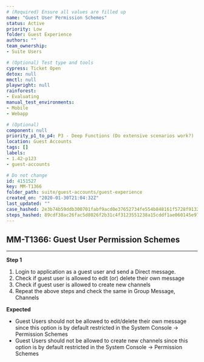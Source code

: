 ```yaml
---
# (Required) Ensure all values are filled up
name: "Guest User Permission Schemes"
status: Active
priority: Low
folder: Guest Experience
authors: ""
team_ownership: 
- Suite Users

# (Optional) Test type and tools
cypress: Ticket Open
detox: null
mmctl: null
playwright: null
rainforest: 
- Evaluating
manual_test_environments: 
- Mobile
- Webapp

# (Optional)
component: null
priority_p1_to_p4: P3 - Deep Functions (Do extensive scenarios work?)
location: Guest Accounts
tags: []
labels: 
- 1.42-p123
- guest-accounts

# Do not change
id: 4151527
key: MM-T1366
folder_path: suite/guest-accounts/guest-experience
created_on: "2020-01-30T21:04:32Z"
last_updated: ""
case_hashed: 2e3b74b59ddb300701fabf9acd0e37652734fe554b848161f5728f9132f931267a6faa0355363d58043fc4059e5355c0
steps_hashed: 89cdf38ac26fac5d8026f2b31c4f3123551238a15cddf1ae060145e9716a2ec45d06237361bcbd8c7d7883c7949e760f
---
```


## MM-T1366: Guest User Permission Schemes

---

**Step 1**

1. Login to application as a guest user and send a Direct message.
2. Check if guest user is allowed to edit (or) delete their own message
3. Check if guest user is allowed to create new channels
4. Repeat the above steps and check the same in Group Message, Channels

**Expected**

- Guest Users should not be allowed to edit/delete their own message since this option is by default restricted in the System Console -> Permission Schemes
- Guest Users should not be allowed to create new channels since this option is by default restricted in the System Console -> Permission Schemes
